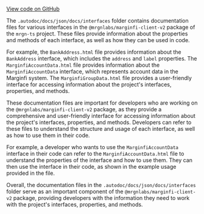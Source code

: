 [View code on GitHub](https://github.com/mrgnlabs/mrgn-ts/.autodoc/docs/json/docs/interfaces)

The `.autodoc/docs/json/docs/interfaces` folder contains documentation files for various interfaces in the `@mrgnlabs/marginfi-client-v2` package of the `mrgn-ts` project. These files provide information about the properties and methods of each interface, as well as how they can be used in code.

For example, the `BankAddress.html` file provides information about the `BankAddress` interface, which includes the `address` and `label` properties. The `MarginfiAccountData.html` file provides information about the `MarginfiAccountData` interface, which represents account data in the Marginfi system. The `MarginfiGroupData.html` file provides a user-friendly interface for accessing information about the project's interfaces, properties, and methods.

These documentation files are important for developers who are working on the `@mrgnlabs/marginfi-client-v2` package, as they provide a comprehensive and user-friendly interface for accessing information about the project's interfaces, properties, and methods. Developers can refer to these files to understand the structure and usage of each interface, as well as how to use them in their code.

For example, a developer who wants to use the `MarginfiAccountData` interface in their code can refer to the `MarginfiAccountData.html` file to understand the properties of the interface and how to use them. They can then use the interface in their code, as shown in the example usage provided in the file.

Overall, the documentation files in the `.autodoc/docs/json/docs/interfaces` folder serve as an important component of the `@mrgnlabs/marginfi-client-v2` package, providing developers with the information they need to work with the project's interfaces, properties, and methods.
